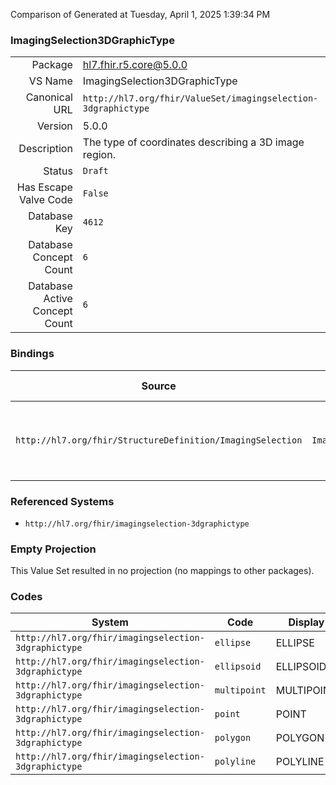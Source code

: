Comparison of 
Generated at Tuesday, April 1, 2025 1:39:34 PM

### ImagingSelection3DGraphicType

|      |     |
| ---: | --- |
| Package | hl7.fhir.r5.core@5.0.0 |
| VS Name | ImagingSelection3DGraphicType |
| Canonical URL | `http://hl7.org/fhir/ValueSet/imagingselection-3dgraphictype` |
| Version | 5.0.0 |
| Description | The type of coordinates describing a 3D image region. |
| Status | `Draft` |
| Has Escape Valve Code | `False` |
| Database Key | `4612` |
| Database Concept Count | `6` |
| Database Active Concept Count | `6` |
### Bindings

| Source | Element | Binding | Strength | Element Short |
| ------ | ------- | ------- | -------- | ------------- |
| `http://hl7.org/fhir/StructureDefinition/ImagingSelection` | `ImagingSelection.instance.imageRegion3D.regionType` | `http://hl7.org/fhir/ValueSet/imagingselection-3dgraphictype\|5.0.0` | `Required` | point \| multipoint \| polyline \| polygon \| ellipse \| ellipsoid |

### Referenced Systems

* `http://hl7.org/fhir/imagingselection-3dgraphictype`
### Empty Projection

This Value Set resulted in no projection (no mappings to other packages).

### Codes

| System | Code | Display |
| ------ | ---- | ------- |
| `http://hl7.org/fhir/imagingselection-3dgraphictype` | `ellipse` | ELLIPSE |
| `http://hl7.org/fhir/imagingselection-3dgraphictype` | `ellipsoid` | ELLIPSOID |
| `http://hl7.org/fhir/imagingselection-3dgraphictype` | `multipoint` | MULTIPOINT |
| `http://hl7.org/fhir/imagingselection-3dgraphictype` | `point` | POINT |
| `http://hl7.org/fhir/imagingselection-3dgraphictype` | `polygon` | POLYGON |
| `http://hl7.org/fhir/imagingselection-3dgraphictype` | `polyline` | POLYLINE |
